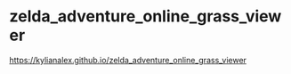 # zelda_adventure_online_grass_viewer
https://kylianalex.github.io/zelda_adventure_online_grass_viewer
